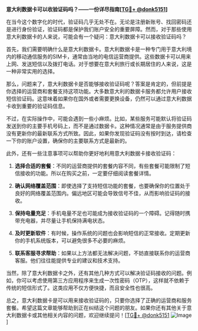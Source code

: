 **意大利数据卡可以收验证码吗？——一份详尽指南[[TG💪+ @donk5151](https://t.me/s/donk5151)]**

在当今这个数字化的时代，验证码几乎无处不在。无论是注册新账号、找回密码还是进行身份验证，验证码都是保护我们账户安全的重要屏障。然而，对于那些使用意大利数据卡的人来说，可能会有一个疑问：意大利数据卡可以接收验证码吗？

首先，我们需要明确什么是意大利数据卡。意大利数据卡是一种专门用于意大利境内的移动通信服务的SIM卡，通常由当地的电信运营商提供。这些数据卡可以用来上网、发送短信以及拨打电话。对于想要在意大利旅行或长期居住的人来说，这是一种非常实用的选择。

那么，问题来了，意大利数据卡是否能够接收验证码呢？答案是肯定的，但前提是你选择的运营商和套餐支持这项功能。大多数意大利的数据卡服务都允许用户接收短信验证码。这意味着如果你在国外或者需要更换设备，仍然可以通过意大利数据卡收到重要的验证码信息。

不过，在实际操作中，可能会遇到一些小麻烦。比如，某些服务可能默认将验证码发送到你的主要手机号码上，而不是通过数据卡。这种情况通常是由于服务提供商没有更新你的最新联系方式所致。因此，如果你发现验证码没有按时到达，请检查一下你的账户设置，确保你的主要联系方式是最新的。

此外，还有一些注意事项可以帮助你更好地利用意大利数据卡接收验证码：

1. **选择合适的套餐**：不同的运营商提供的套餐内容不同，有些套餐可能限制了短信接收的功能。所以在购买之前，一定要仔细阅读套餐详情。
   
2. **确认网络覆盖范围**：即使选择了支持短信功能的套餐，也要确保你的位置处于良好的网络覆盖范围内。偏远地区可能会导致信号不佳，从而影响验证码的接收。

3. **保持电量充足**：手机电量不足也可能成为接收验证码的一个障碍。记得随时携带充电器，并尽量让手机保持满电状态。

4. **及时更新软件**：有时候，操作系统的问题也会影响短信的正常接收。定期更新你的手机系统版本，可以避免很多不必要的麻烦。

5. **联系客服寻求帮助**：如果以上方法都无法解决问题，不妨直接联系你的运营商客服。他们往往能提供专业的建议和技术支持。

当然，除了意大利数据卡之外，还有其他几种方式可以解决验证码接收的问题。例如，你可以考虑使用第三方应用程序来生成一次性密码（OTP），这样就不依赖于传统的短信形式了。这类应用不仅方便快捷，而且安全性也很高。

总之，意大利数据卡是可以用来接收验证码的，只要你选择了正确的运营商和服务套餐。希望这篇文章能够帮助到正在纠结这个问题的朋友。如果你还有其他关于意大利数据卡或其他相关内容的问题，欢迎继续提问！[[TG💪+ @donk5151](https://t.me/s/donk5151) ![Image](https://i.postimg.cc/rwNCRYN7/Snipaste-2025-04-30-17-27-05.png)]